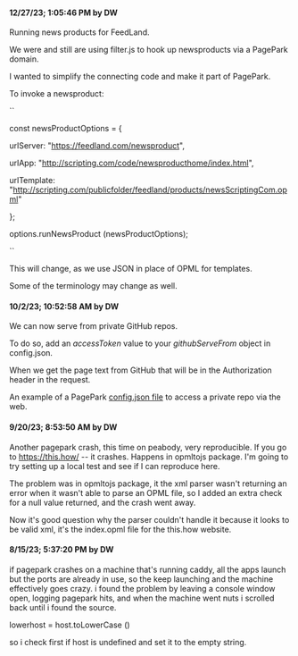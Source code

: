 #### 12/27/23; 1:05:46 PM by DW

Running news products for FeedLand. 

We were and still are using filter.js to hook up newsproducts via a PagePark domain. 

I wanted to simplify the connecting code and make it part of PagePark.

To invoke a newsproduct: 

``

const newsProductOptions = {

urlServer: "https://feedland.com/newsproduct",

urlApp: "http://scripting.com/code/newsproducthome/index.html",

urlTemplate: "http://scripting.com/publicfolder/feedland/products/newsScriptingCom.opml"

};

options.runNewsProduct (newsProductOptions);

``

This will change, as we use JSON in place of OPML for templates. 

Some of the terminology may change as well.

#### 10/2/23; 10:52:58 AM by DW

We can now serve from private GitHub repos. 

To do so, add an <i>accessToken</i> value to your <i>githubServeFrom</i> object in config.json.

When we get the page text from GitHub that will be in the Authorization header in the request. 

An example of a PagePark <a href="https://gist.github.com/scripting/3f43bd5b7b5b05dad62214102085c2aa">config.json file</a> to access a private repo via the web.

#### 9/20/23; 8:53:50 AM by DW

Another pagepark crash, this time on peabody, very reproducible. If you go to https://this.how/ -- it crashes. Happens in opmltojs package. I'm going to try setting up a local test and see if I can reproduce here. 

The problem was in opmltojs package, it the xml parser wasn't returning an error when it wasn't able to parse an OPML file, so I added an extra check for a null value returned, and the crash went away. 

Now it's good question why the parser couldn't handle it because it looks to be valid xml, it's the index.opml file for the this.how website. 

#### 8/15/23; 5:37:20 PM by DW

if pagepark crashes on a machine that's running caddy, all the apps launch but the ports are already in use, so the keep launching and the machine effectively goes crazy. i found the problem by leaving a console window open, logging pagepark hits, and when the machine went nuts i scrolled back until i found the source. 

lowerhost = host.toLowerCase ()

so i check first if host is undefined and set it to the empty string. 

